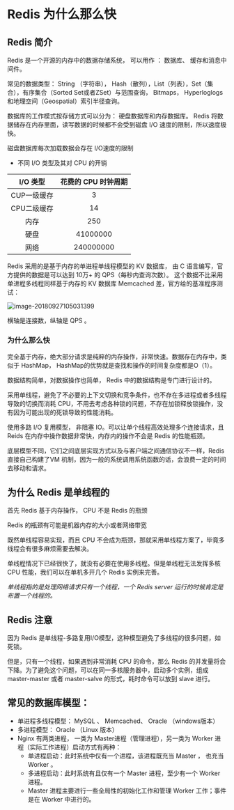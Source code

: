 # Redis 为什么那么快



## Redis 简介

 Redis 是一个开源的内存中的数据存储系统， 可以用作 ： 数据库、 缓存和消息中间件。

常见的数据类型： String （字符串）， Hash（散列），List（列表），Set（集合），有序集合（Sorted Set或者ZSet）与范围查询， Bitmaps， Hyperloglogs 和地理空间（Geospatial）索引半径查询。



数据库的工作模式按存储方式可以分为： 硬盘数据库和内存数据库。 Redis 将数据储存在内存里面，读写数据的时候都不会受到磁盘 I/O 速度的限制，所以速度极快。

磁盘数据库每次加载数据会存在 I/O速度的限制

- 不同 I/O 类型及其对 CPU 的开销

|  I/O 类型   | 花费的 CPU 时钟周期 |
| :---------: | :-----------------: |
| CUP一级缓存 |          3          |
| CPU二级缓存 |         14          |
|    内存     |         250         |
|    硬盘     |      41000000       |
|    网络     |      240000000      |



Redis 采用的是基于内存的单进程单线程模型的 KV 数据库， 由 C 语言编写，官方提供的数据是可以达到 10万+ 的 QPS（每秒内查询次数）。 这个数据不比采用单进程多线程同样基于内存的 KV 数据库 Memcached 差，官方给的基准程序测试：

![image-20180927105031399](/Users/chen/Blog/blog/public/images/image-20180927105031399.png)

横轴是连接数，纵轴是 QPS 。 

### 为什么那么快

完全基于内存，绝大部分请求是纯粹的内存操作，非常快速。数据存在内存中，类似于 HashMap， HashMap的优势就是查找和操作的时间复杂度都是O（1）。

数据结构简单，对数据操作也简单， Redis 中的数据结构是专门进行设计的。

采用单线程，避免了不必要的上下文切换和竞争条件，也不存在多进程或者多线程导致的切换而消耗 CPU，不用去考虑各种锁的问题，不存在加锁释放锁操作，没有因为可能出现的死锁导致的性能消耗。

使用多路 I/O 复用模型， 非阻塞 IO。可以让单个线程高效处理多个连接请求，且 Reids 在内存中操作数据非常快，内存内的操作不会是 Redis 的性能瓶颈。

底层模型不同，它们之间底层实现方式以及与客户端之间通信协议不一样，Redis直接自己构建了VM 机制，因为一般的系统调用系统函数的话，会浪费一定的时间去移动和请求。



## 为什么 Redis 是单线程的



首先 Redis 基于内存操作， CPU 不是 Redis 的瓶颈

Redis 的瓶颈有可能是机器内存的大小或者网络带宽

既然单线程容易实现，而且 CPU 不会成为瓶颈，那就采用单线程方案了，毕竟多线程会有很多麻烦需要去解决。

单线程情况下已经很快了，就没有必要在使用多线程。但是单线程无法发挥多核 CPU 性能，我们可以在单机多开几个 Redis 实例来完善。

*单线程指的是处理网络请求只有一个线程，一个 Redis server 运行的时候肯定是布置一个线程的。*

## Redis 注意

因为 Redis 是单线程-多路复用I/O模型，这种模型避免了多线程的很多问题，如死锁。

但是，只有一个线程，如果遇到非常消耗 CPU 的命令，那么 Redis 的并发量将会下降。为了避免这个问题，可以在同一多核服务器中，启动多个实例，组成 master-master 或者 master-salve 的形式，耗时命令可以放到 slave 进行。



## 常见的数据库模型：

* 单进程多线程模型： MySQL 、 Memcached、 Oracle （windows版本）
* 多进程模型： Oracle （Linux 版本）
* Nginx 有两类进程， 一类为 Master进程（管理进程），另一类为 Worker 进程（实际工作进程）启动方式有两种：
  * 单进程启动：此时系统中仅有一个进程，该进程既充当 Master ， 也充当 Worker 。
  * 多进程启动：此时系统有且仅有一个 Master 进程，至少有一个 Worker 进程。
  * Master 进程主要进行一些全局性的初始化工作和管理 Worker 工作；事件是在 Worker 中进行的。




